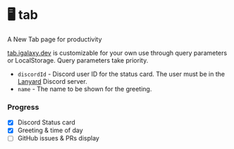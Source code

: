 # 🖥 tab
A New Tab page for productivity

[tab.igalaxy.dev](https://tab.igalaxy.dev) is customizable for your own use through query parameters or LocalStorage. Query parameters take priority.
- `discordId` - Discord user ID for the status card. The user must be in the [Lanyard](https://github.com/Phineas/Lanyard) Discord server.
- `name` - The name to be shown for the greeting.

### Progress
- [x] Discord Status card
- [x] Greeting & time of day
- [ ] GitHub issues & PRs display